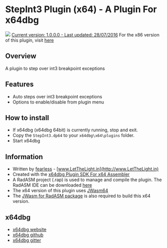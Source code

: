 # StepInt3 Plugin (x64) - A Plugin For x64dbg

![](https://github.com/mrfearless/StepInt3-Plugin-x64/blob/master/images/StepInt3.png) [Current version: 1.0.0.0 - Last updated: 28/07/2016](https://github.com/mrfearless/StepInt3-Plugin-x64/releases/latest) For the x86 version of this plugin, visit [here](https://github.com/mrfearless/StepInt3-Plugin-x86)

## Overview

A plugin to step over int3 breakpoint exceptions

## Features

* Auto steps over int3 breakpoint exceptions
* Options to enable/disable from plugin menu

## How to install

* If x64dbg (x64dbg 64bit) is currently running, stop and exit.
* Copy the `StepInt3.dp64` to your `x64dbg\x64\plugins` folder.
* Start x64dbg

## Information

* Written by [fearless](https://github.com/mrfearless)  - [www.LetTheLight.in](http://www.LetTheLight.in)
* Created with the [x64dbg Plugin SDK For x64 Assembler](https://github.com/mrfearless/x64dbg-Plugin-SDK-For-x64-Assembler)
* A RadASM project (.rap) is used to manage and compile the plugin. The RadASM IDE can be downloaded [here](http://www.softpedia.com/get/Programming/File-Editors/RadASM.shtml)
* The x64 version of this plugin uses [JWasm64](http://masm32.com/board/index.php?topic=3795.0)
* The [JWasm for RadASM package](http://masm32.com/board/index.php?topic=4162.0) is also required to build this x64 version.

## x64dbg
* [x64dbg website](http://x64dbg.com)
* [x64dbg github](https://github.com/x64dbg/x64dbg)
* [x64dbg gitter](https://gitter.im/x64dbg/x64dbg)
